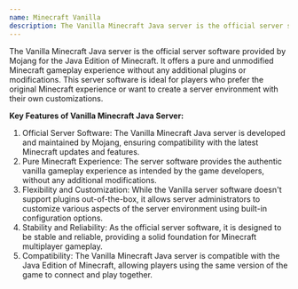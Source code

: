 ```yaml
---
name: Minecraft Vanilla
description: The Vanilla Minecraft Java server is the official server software provided by Mojang, offering a pure and unmodified Minecraft gameplay experience.
---
```


The Vanilla Minecraft Java server is the official server software provided by Mojang for the Java Edition of Minecraft. It offers a pure and unmodified Minecraft gameplay experience without any additional plugins or modifications. This server software is ideal for players who prefer the original Minecraft experience or want to create a server environment with their own customizations.

**Key Features of Vanilla Minecraft Java Server:**

1. Official Server Software: The Vanilla Minecraft Java server is developed and maintained by Mojang, ensuring compatibility with the latest Minecraft updates and features.
2. Pure Minecraft Experience: The server software provides the authentic vanilla gameplay experience as intended by the game developers, without any additional modifications.
3. Flexibility and Customization: While the Vanilla server software doesn't support plugins out-of-the-box, it allows server administrators to customize various aspects of the server environment using built-in configuration options.
4. Stability and Reliability: As the official server software, it is designed to be stable and reliable, providing a solid foundation for Minecraft multiplayer gameplay.
5. Compatibility: The Vanilla Minecraft Java server is compatible with the Java Edition of Minecraft, allowing players using the same version of the game to connect and play together.
